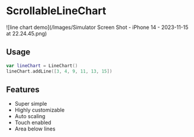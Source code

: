 # ScrollableLineChart

![line chart demo](/Images/Simulator Screen Shot - iPhone 14 - 2023-11-15 at 22.24.45.png)

## Usage

```swift
var lineChart = LineChart()
lineChart.addLine([3, 4, 9, 11, 13, 15])
```

## Features

- Super simple
- Highly customizable
- Auto scaling
- Touch enabled
- Area below lines
